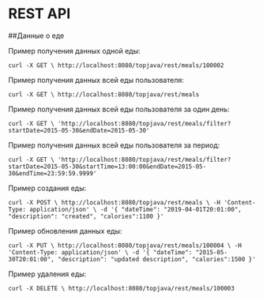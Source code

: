 REST API
=========

##Данные о еде

Пример получения данных одной еды:

`curl -X GET \
  http://localhost:8080/topjava/rest/meals/100002`

Пример получения данных всей еды пользователя:

`curl -X GET \
  http://localhost:8080/topjava/rest/meals`

Пример получения данных всей еды пользователя за один день:

`curl -X GET \
  'http://localhost:8080/topjava/rest/meals/filter?startDate=2015-05-30&endDate=2015-05-30'`

Пример получения данных всей еды пользователя за период:

`curl -X GET \
  'http://localhost:8080/topjava/rest/meals/filter?startDate=2015-05-30&startTime=13:00:00&endDate=2015-05-30&endTime=23:59:59.9999'`

Пример создания еды:

`curl -X POST \
  http://localhost:8080/topjava/rest/meals \
  -H 'Content-Type: application/json' \
  -d '{
"dateTime": "2019-04-01T20:01:00",
"description": "created",
"calories":1100
}'`

Пример обновления данных еды:

`curl -X PUT \
  http://localhost:8080/topjava/rest/meals/100004 \
  -H 'Content-Type: application/json' \
  -d '{
"dateTime": "2015-05-30T20:01:00",
"description": "updated description",
"calories":1500
}'`

Пример удаления еды:

`curl -X DELETE \
  http://localhost:8080/topjava/rest/meals/100003`